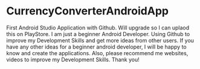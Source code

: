 # CurrencyConverterAndroidApp
First Android Studio Application with Github. Will upgrade so I can uplaod this on PlayStore.
I am just a beginner Android Developer. Using Github to improve my Development Skills and get more ideas from other users. 
If you have any other ideas for a beginner android developer, I will be happy to know and create the applications. Also, please recommend me websites, videos to improve my Development Skills. 
Thank you! 
